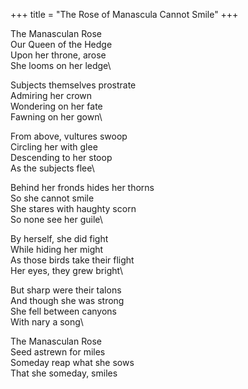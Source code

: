 +++
title = "The Rose of Manascula Cannot Smile"
+++

The Manasculan Rose\
Our Queen of the Hedge\
Upon her throne, arose\
She looms on her ledge\

Subjects themselves prostrate\
Admiring her crown\
Wondering on her fate\
Fawning on her gown\

From above, vultures swoop\
Circling her with glee\
Descending to her stoop\
As the subjects flee\

Behind her fronds hides her thorns\
So she cannot smile\
She stares with haughty scorn\
So none see her guile\

By herself, she did fight\
While hiding her might\
As those birds take their flight\
Her eyes, they grew bright\

But sharp were their talons\
And though she was strong\
She fell between canyons\
With nary a song\

The Manasculan Rose\
Seed astrewn for miles\
Someday reap what she sows\
That she someday, smiles
